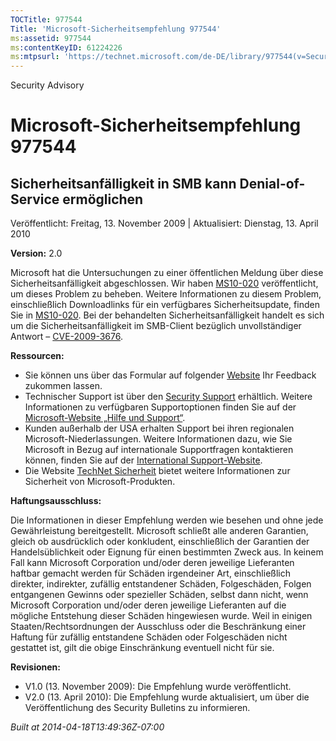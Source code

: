 ```yaml
---
TOCTitle: 977544
Title: 'Microsoft-Sicherheitsempfehlung 977544'
ms:assetid: 977544
ms:contentKeyID: 61224226
ms:mtpsurl: 'https://technet.microsoft.com/de-DE/library/977544(v=Security.10)'
---
```


Security Advisory

Microsoft-Sicherheitsempfehlung 977544
======================================

Sicherheitsanfälligkeit in SMB kann Denial-of-Service ermöglichen
-----------------------------------------------------------------

Veröffentlicht: Freitag, 13. November 2009 | Aktualisiert: Dienstag, 13. April 2010

**Version:** 2.0

Microsoft hat die Untersuchungen zu einer öffentlichen Meldung über diese Sicherheitsanfälligkeit abgeschlossen. Wir haben [MS10-020](http://go.microsoft.com/fwlink/?linkid=184663) veröffentlicht, um dieses Problem zu beheben. Weitere Informationen zu diesem Problem, einschließlich Downloadlinks für ein verfügbares Sicherheitsupdate, finden Sie in [MS10-020](http://go.microsoft.com/fwlink/?linkid=184663). Bei der behandelten Sicherheitsanfälligkeit handelt es sich um die Sicherheitsanfälligkeit im SMB-Client bezüglich unvollständiger Antwort – [CVE-2009-3676](http://www.cve.mitre.org/cgi-bin/cvename.cgi?name=cve-2009-3676).

**Ressourcen:**

-   Sie können uns über das Formular auf folgender [Website](https://support.microsoft.com/common/survey.aspx?scid=sw;en;1257&amp;showpage=1&amp;ws=technet&amp;sd=tech) Ihr Feedback zukommen lassen.
-   Technischer Support ist über den [Security Support](http://go.microsoft.com/fwlink/?linkid=21131) erhältlich. Weitere Informationen zu verfügbaren Supportoptionen finden Sie auf der [Microsoft-Website „Hilfe und Support“](http://support.microsoft.com/).
-   Kunden außerhalb der USA erhalten Support bei ihren regionalen Microsoft-Niederlassungen. Weitere Informationen dazu, wie Sie Microsoft in Bezug auf internationale Supportfragen kontaktieren können, finden Sie auf der [International Support-Website](http://go.microsoft.com/fwlink/?linkid=21155).
-   Die Website [TechNet Sicherheit](http://www.microsoft.com/germany/technet/sicherheit/default.mspx) bietet weitere Informationen zur Sicherheit von Microsoft-Produkten.

**Haftungsausschluss:**

Die Informationen in dieser Empfehlung werden wie besehen und ohne jede Gewährleistung bereitgestellt. Microsoft schließt alle anderen Garantien, gleich ob ausdrücklich oder konkludent, einschließlich der Garantien der Handelsüblichkeit oder Eignung für einen bestimmten Zweck aus. In keinem Fall kann Microsoft Corporation und/oder deren jeweilige Lieferanten haftbar gemacht werden für Schäden irgendeiner Art, einschließlich direkter, indirekter, zufällig entstandener Schäden, Folgeschäden, Folgen entgangenen Gewinns oder spezieller Schäden, selbst dann nicht, wenn Microsoft Corporation und/oder deren jeweilige Lieferanten auf die mögliche Entstehung dieser Schäden hingewiesen wurde. Weil in einigen Staaten/Rechtsordnungen der Ausschluss oder die Beschränkung einer Haftung für zufällig entstandene Schäden oder Folgeschäden nicht gestattet ist, gilt die obige Einschränkung eventuell nicht für sie.

**Revisionen:**

-   V1.0 (13. November 2009): Die Empfehlung wurde veröffentlicht.
-   V2.0 (13. April 2010): Die Empfehlung wurde aktualisiert, um über die Veröffentlichung des Security Bulletins zu informieren.

*Built at 2014-04-18T13:49:36Z-07:00*
